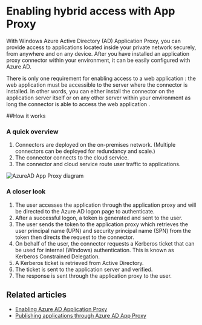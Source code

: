 <properties
	pageTitle="Enabling hybrid access with App Proxy| Windows Azure"
	description="Enable access to apps that are running inside your private network from outside your network though Azure Active Directory."
	services="active-directory"
	documentationCenter=""
	authors="femila"
	manager="stevenpo"
	editor=""/>

<tags
	ms.service="active-directory"
	ms.date="10/16/2015"
	wacn.date=""/>

# Enabling hybrid access with App Proxy
With Windows Azure Active Directory (AD) Application Proxy, you can provide access to applications located inside your private network securely, from anywhere and on any device. After you have installed an application proxy connector within your environment, it can be easily configured with Azure AD.

There is only one requirement for enabling access to a web <!-- deleted by customization site --><!-- keep by customization: begin --> application <!-- keep by customization: end -->: the web <!-- deleted by customization site --><!-- keep by customization: begin --> application <!-- keep by customization: end --> must be accessible to the server where the connector is installed. In other words, you can either install the connector on the application server itself or on any other server within your environment as long the connector is able to access the web <!-- deleted by customization site --><!-- keep by customization: begin --> application <!-- keep by customization: end -->.

##How it works
### A quick overview
1. Connectors are deployed on the on-premises network. (Multiple connectors can be deployed for redundancy and scale.)
2. The connector connects to the cloud service.
3. The connector and cloud service route user traffic to applications.

 ![AzureAD App Proxy diagram](./media/active-directory-appssoaccess-whatis/azureappproxxy.png)

### A closer look
1. The user accesses the application through the application proxy and will be directed to the Azure AD logon page to authenticate.
2. After a successful logon, a token is generated and sent to the user.
3. The user sends the token to the application proxy which retrieves the user principal name (UPN) and security principal name (SPN) from the token then directs the request to the connector.
4. On behalf of the user, the connector requests a Kerberos ticket that can be used for internal (Windows) authentication. This is known as Kerberos Constrained Delegation.
5. A Kerberos ticket is retrieved from Active Directory.
6. The ticket is sent to the application server and verified.
7. The response is sent through the application proxy to the user.

## Related articles
- [Enabling Azure AD Application Proxy](/documentation/articles/active-directory-application-proxy-enable#step-1-enable-application-proxy-in-azure-ad)
- [Publishing applications through Azure AD App Proxy](/documentation/articles/active-directory-application-proxy-publish)
